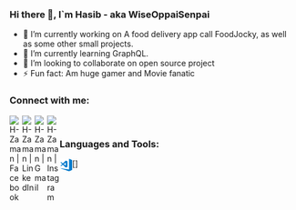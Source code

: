 ### Hi there 👋, I`m Hasib - aka WiseOppaiSenpai

- 🔭 I’m currently working on A food delivery app call FoodJocky, as well as some other small projects.
- 🌱 I’m currently learning GraphQL.
- 👯 I’m looking to collaborate on open source project
- ⚡ Fun fact: Am huge gamer and Movie fanatic

### Connect with me:
[<img align="left" alt="H-Zaman | Facebook" width="22px" src="https://i.pinimg.com/originals/ca/3b/f0/ca3bf05cfab74677e5b73b130bd30991.png" />][facebook]
[<img align="left" alt="H-Zaman | LinkedIn" width="22px" src="https://cdn.jsdelivr.net/npm/simple-icons@v3/icons/linkedin.svg" />][linkedin]
[<img align="left" alt="H-Zaman | Gmail" width="22px" src="https://cdn.iconscout.com/icon/free/png-256/gmail-32-761667.png" />][gmail]
[<img align="left" alt="H-Zaman | Instagram" width="22px" src="https://cdn.jsdelivr.net/npm/simple-icons@v3/icons/instagram.svg" />][instagram]
<br />
### Languages and Tools:

[<img align="left" alt="H-Zaman | Facebook" width="22px" src="https://raw.githubusercontent.com/github/explore/80688e429a7d4ef2fca1e82350fe8e3517d3494d/topics/visual-studio-code/visual-studio-code.png" />]

<br />


[instagram]: https://www.instagram.com/wiseoppaisenapi/
[linkedin]: https://www.linkedin.com/in/h-zaman
[gmail]: hzamantaz@gmail.com
[facebook]: https://www.facebook.com/hzamantaz
